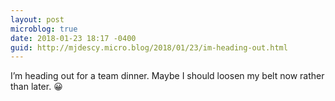 ```yaml
---
layout: post
microblog: true
date: 2018-01-23 18:17 -0400
guid: http://mjdescy.micro.blog/2018/01/23/im-heading-out.html
---
```

I’m heading out for a team dinner. Maybe I should loosen my belt now rather than later. 😀
